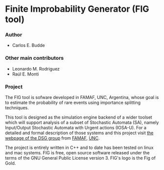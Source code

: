Finite Improbability Generator (FIG tool)
=========================================

### Author

- Carlos E. Budde

### Other main contributors

- Leonardo M. Rodriguez
- Raúl E. Monti

### Project

The FIG tool is sofware developed in FAMAF, UNC, Argentina, whose goal is to estimate the probability of rare events using importance splitting techniques.

This tool is designed as the simulation engine backend of a wider toolset which will support analysis of a subset of Stochastic Automata (SA), namely Input/Output Stochastic Automata with Urgent actions (IOSA-U). For a detailed and formal description of those systems and this project visit [the webpage of the DSG group](http://dsg.famaf.unc.edu.ar "DSG webpage") from [FAMAF](http://www.famaf.unc.edu.ar/ "Facultad de Matemática, Astronomía, Física, y Computación"), [UNC](https://www.unc.edu.ar/ "Universidad Nacional de Córdoba, Argentina").

The project is entirely written in C++ and to date has been tested on linux and mac systems. FIG is free, open source software released under the terms of the GNU General Public License version 3. FIG's logo is the Fig of Gold.

